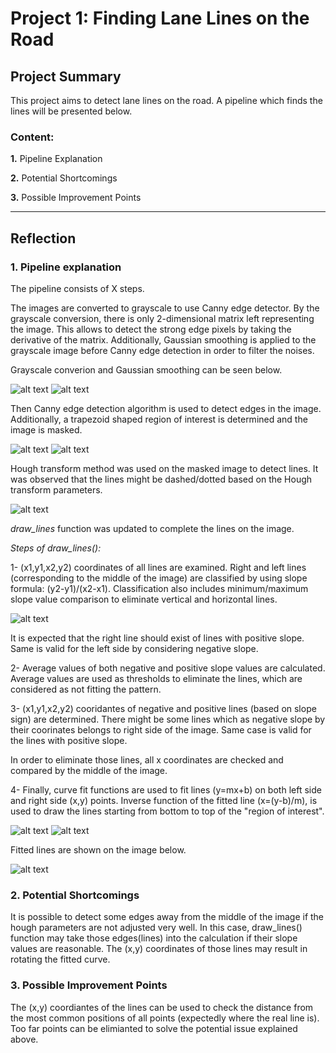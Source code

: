 # **Project 1: Finding Lane Lines on the Road** 

## **Project Summary**

This project aims to detect lane lines on the road. A pipeline which finds the lines will be presented below.

### **Content:**

**1.** Pipeline Explanation

**2.** Potential Shortcomings

**3.** Possible Improvement Points

[//]: # (Image References)

[image1]: ./examples/Initial_image.png "Image"
[image2]: ./examples/Grayscale_image.png "Grayscale"
[image3]: ./examples/masked_edges.png "Canny"
[image4]: ./examples/region_interest.png "Region"
[image5]: ./examples/hough_image.png "hough1"
[image6]: ./examples/all_lines.png "lines"
[image7]: ./examples/curve_fit.png "curve"
[image8]: ./examples/curve_fitEnd.png "curvefit"
[image9]: ./examples/result_image.png "result"

---

## **Reflection**

### **1. Pipeline explanation**

The pipeline consists of X steps. 

The images are converted to grayscale to use Canny edge detector. By the grayscale conversion, there is only 2-dimensional matrix left representing the image. This allows to detect the strong edge pixels by taking the derivative of the matrix. Additionally, Gaussian smoothing is applied to the grayscale image before Canny edge detection in order to filter the noises.

Grayscale converion and Gaussian smoothing can be seen below.

![alt text][image1] ![alt text][image2]

Then Canny edge detection algorithm is used to detect edges in the image. Additionally, a trapezoid shaped region of interest is determined and the image is masked.

![alt text][image3] ![alt text][image4]

Hough transform method was used on the masked image to detect lines. It was observed that the lines might be dashed/dotted based on the Hough transform parameters.

![alt text][image5]

*draw_lines* function was updated to complete the lines on the image. 

*Steps of draw_lines():*

1- (x1,y1,x2,y2) coordinates of all lines are examined. Right and left lines (corresponding to the middle of the image) are classified by using slope formula: (y2-y1)/(x2-x1). Classification also includes minimum/maximum slope value comparison to eliminate vertical and horizontal lines.

![alt text][image6]

It is expected that the right line should exist of lines with positive slope. Same is valid for the left side by considering negative slope.

2- Average values of both negative and positive slope values are calculated. Average values are used as thresholds to eliminate the lines, which are considered as not fitting the pattern.

3- (x1,y1,x2,y2) cooridantes of negative and positive lines  (based on slope sign) are determined. There might be some lines which as negative slope by their coorinates belongs to right side of the image. Same case is valid for the lines with positive slope.

In order to eliminate those lines, all x coordinates are checked and compared by the middle of the image.

4- Finally, curve fit functions are used to fit lines (y=mx+b) on both left side and right side (x,y) points. Inverse function of the fitted line (x=(y-b)/m), is used to draw the lines starting from bottom to top of the "region of interest".

![alt text][image7] ![alt text][image8]

Fitted lines are shown on the image below.

![alt text][image9]

### 2. Potential Shortcomings

It is possible to detect some edges away from the middle of the image if the hough parameters are not adjusted very well. In this case, draw_lines() function may take those edges(lines) into the calculation if their slope values are reasonable. The (x,y) coordinates of those lines may result in rotating the fitted curve. 

### 3. Possible Improvement Points

The (x,y) coordiantes of the lines can be used to check the distance from the most common positions of all points (expectedly where the real line is). Too far points can be elimianted to solve the potential issue explained above.
